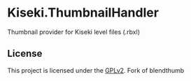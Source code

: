 # Kiseki.ThumbnailHandler

Thumbnail provider for Kiseki level files (.rbxl)

## License

This project is licensed under the [GPLv2](https://www.gnu.org/licenses/old-licenses/gpl-2.0.html). Fork of blendthumb
